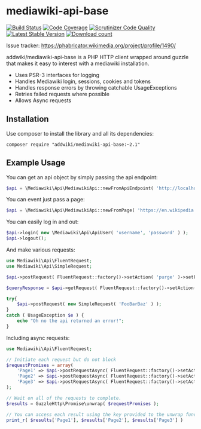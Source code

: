 # mediawiki-api-base

[![Build Status](https://travis-ci.org/addwiki/mediawiki-api-base.svg?branch=master)](https://travis-ci.org/addwiki/mediawiki-api-base)
[![Code Coverage](https://scrutinizer-ci.com/g/addwiki/mediawiki-api-base/badges/coverage.png?b=master)](https://scrutinizer-ci.com/g/addwiki/mediawiki-api-base/?branch=master)
[![Scrutinizer Code Quality](https://scrutinizer-ci.com/g/addwiki/mediawiki-api-base/badges/quality-score.png?b=master)](https://scrutinizer-ci.com/g/addwiki/mediawiki-api-base/?branch=master)
[![Latest Stable Version](https://poser.pugx.org/addwiki/mediawiki-api-base/version.png)](https://packagist.org/packages/addwiki/mediawiki-api-base)
[![Download count](https://poser.pugx.org/addwiki/mediawiki-api-base/d/total.png)](https://packagist.org/packages/addwiki/mediawiki-api-base)

Issue tracker: https://phabricator.wikimedia.org/project/profile/1490/

addwiki/mediawiki-api-base is a PHP HTTP client wrapped around guzzle that makes it easy to interest with a mediawiki installation.

 - Uses PSR-3 interfaces for logging
 - Handles Mediawiki login, sessions, cookies and tokens
 - Handles response errors by throwing catchable UsageExceptions
 - Retries failed requests where possible
 - Allows Async requests

## Installation

Use composer to install the library and all its dependencies:

	composer require "addwiki/mediawiki-api-base:~2.1"

## Example Usage

You can get an api object by simply passing the api endpoint:

```php
$api = \Mediawiki\Api\MediawikiApi::newFromApiEndpoint( 'http://localhost/w/api.php' );
```

You can event just pass a page:

```php
$api = \Mediawiki\Api\MediawikiApi::newFromPage( 'https://en.wikipedia.org/wiki/Berlin' );
```

You can easily log in and out:

```php
$api->login( new \Mediawiki\Api\ApiUser( 'username', 'password' ) );
$api->logout();
```

And make various requests:

```php
use Mediawiki\Api\FluentRequest;
use Mediawiki\Api\SimpleRequest;

$api->postRequest( FluentRequest::factory()->setAction( 'purge' )->setParam( 'titles', 'FooBar' ) );

$queryResponse = $api->getRequest( FluentRequest::factory()->setAction( 'query' )->setParam( 'meta', 'siteinfo' ) );

try{
	$api->postRequest( new SimpleRequest( 'FooBarBaz' ) );
}
catch ( UsageException $e ) {
	echo "Oh no the api returned an error!";
}
```

Including async requests:
```php
use Mediawiki\Api\FluentRequest;

// Initiate each request but do not block
$requestPromises = array(
	'Page1' => $api->postRequestAsync( FluentRequest::factory()->setAction( 'purge' )->setParam( 'titles', 'Page1' ) ),
	'Page2' => $api->postRequestAsync( FluentRequest::factory()->setAction( 'purge' )->setParam( 'titles', 'Page2' ) ),
	'Page3' => $api->postRequestAsync( FluentRequest::factory()->setAction( 'purge' )->setParam( 'titles', 'Page3' ) ),
);

// Wait on all of the requests to complete.
$results = GuzzleHttp\Promise\unwrap( $requestPromises );

// You can access each result using the key provided to the unwrap function.
print_r( $results['Page1'], $results['Page2'], $results['Page3'] )
```
